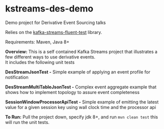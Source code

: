 # kstreams-des-demo
Demo project for Derivative Event Sourcing talks

Relies on the [kafka-streams-fluent-test](https://github.com/jbfletch/kafka-streams-fluent-test) library.

Requirements: 
Maven, Java 8+

**Overview:**
This is a self contained Kafka Streams project that illustrates a few different ways to use derivative events.  
It includes the following unit tests

**DesStreamJsonTest -** Simple example of applying an event profile for notification 

**DesStreamMultiTableJsonTest -** Complex event aggregate example that shows how to implement topology to assure event completeness

**SessionWindowProcessorApiTest -** Simple example of emitting the latest value for a given session key using wall clock time and the processor api

**To Run:**
Pull the project down, specify jdk 8+, and run `mvn clean test` this will run the unit tests. 
